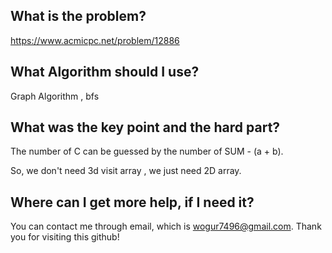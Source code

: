 ## What is the problem?

<https://www.acmicpc.net/problem/12886>

## What Algorithm should I use?

Graph Algorithm , bfs

## What was the key point and the hard part?

The number of C can be guessed by the number of SUM - (a + b).

So, we don't need 3d visit array , we just need 2D array.

## Where can I get more help, if I need it?

You can contact me through email, which is wogur7496@gmail.com.
Thank you for visiting this github!
